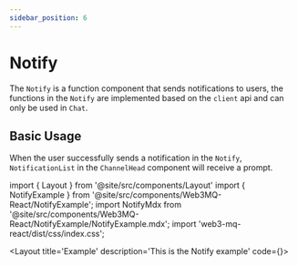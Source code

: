 ```yaml
---
sidebar_position: 6
---
```


# Notify

The `Notify` is a function component that sends notifications to users, the functions in the `Notify` are implemented based on the `client` api and can only be used in `Chat`.

## Basic Usage
When the user successfully sends a notification in the `Notify`, `NotificationList` in the `ChannelHead` component will receive a prompt.

import { Layout } from '@site/src/components/Layout'
import { NotifyExample } from '@site/src/components/Web3MQ-React/NotifyExample';
import NotifyMdx from '@site/src/components/Web3MQ-React/NotifyExample/NotifyExample.mdx';
import 'web3-mq-react/dist/css/index.css';

<Layout
title='Example'
description='This is the Notify example'
code={<NotifyMdx />}>
<NotifyExample />
</Layout>

